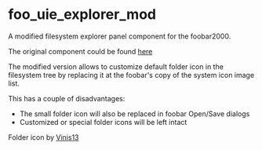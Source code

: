 foo_uie_explorer_mod
================

A modified filesystem explorer panel component for the foobar2000.

The original component could be found 
[here](http://www.hydrogenaudio.org/forums/index.php?showtopic=34207)

The modified version allows to customize default folder icon in the filesystem
tree by replacing it at the foobar's copy of the system icon image list.

This has a couple of disadvantages:

* The small folder icon will also be replaced in foobar Open/Save dialogs
* Customized or special folder icons will be left intact

Folder icon by [Vinis13](http://vinis13.deviantart.com/art/Aero-Folder-9-Colors-132416162)